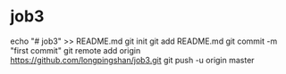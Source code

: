# job3
echo "# job3" >> README.md
git init
git add README.md
git commit -m "first commit"
git remote add origin https://github.com/longpingshan/job3.git
git push -u origin master
